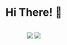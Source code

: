 <h1 align="center">Hi There! &#128075;</h1>
<br>

<div align="center">
  <picture>
    <source 
      srcset="https://github-readme-stats.vercel.app/api?username=andreribeiro87&show_icons=true&include_all_commits=true&count_private=true&theme=dark"
      media="(prefers-color-scheme: dark)"
    />
    <source
      srcset="https://github-readme-stats.vercel.app/api?username=andreribeiro87&show_icons=true&include_all_commits=true&count_private=true"
      media="(prefers-color-scheme: light), (prefers-color-scheme: no-preference)"
    />
    <img src="https://github-readme-stats.vercel.app/api?username=andreribeiro87&show_icons=true&include_all_commits=true&count_private=true" />
  </picture>

  <picture>
    <source 
      srcset="https://github-readme-stats.vercel.app/api/top-langs/?username=andreribeiro87&layout=compact&langs_count=8&theme=dark"
      media="(prefers-color-scheme: dark)"
    />
    <source
      srcset="https://github-readme-stats.vercel.app/api/top-langs/?username=andreribeiro87&layout=compact&langs_count=8"
      media="(prefers-color-scheme: light), (prefers-color-scheme: no-preference)"
    />
    <img src="https://github-readme-stats.vercel.app/api/top-langs/?username=andreribeiro87&layout=compact&langs_count=8" />
  </picture>
</div>
  


<!--
**andreribeiro87/andreribeiro87** is a ✨ _special_ ✨ repository because its `README.md` (this file) appears on your GitHub profile.

Here are some ideas to get you started:

- 🔭 I’m currently working on ...
- 🌱 I’m currently learning ...
- 👯 I’m looking to collaborate on ...
- 🤔 I’m looking for help with ...
- 💬 Ask me about ...
- 📫 How to reach me: ...
- 😄 Pronouns: ...
- ⚡ Fun fact: ...
-->
